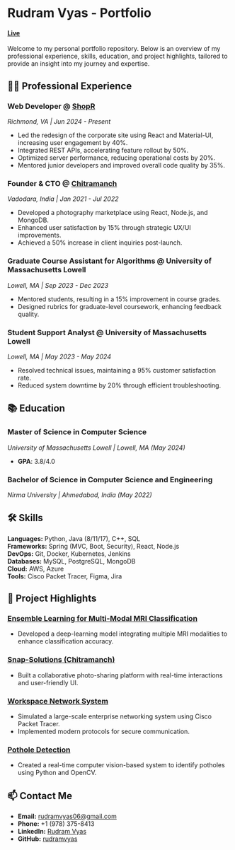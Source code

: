 # Rudram Vyas - Portfolio 
#### [Live](https://rudramvyas.github.io/my-portfolio/)

Welcome to my personal portfolio repository. Below is an overview of my professional experience, skills, education, and project highlights, tailored to provide an insight into my journey and expertise.

## 👨‍💻 Professional Experience

### Web Developer @ [ShopR](https://shoprvr.com)  
*Richmond, VA | Jun 2024 - Present*
- Led the redesign of the corporate site using React and Material-UI, increasing user engagement by 40%.
- Integrated REST APIs, accelerating feature rollout by 50%.
- Optimized server performance, reducing operational costs by 20%.
- Mentored junior developers and improved overall code quality by 35%.

### Founder & CTO @ [Chitramanch](https://github.com/RudramVyas/Snap-Solutions-aka-Chitramanch)  
*Vadodara, India | Jan 2021 - Jul 2022*
- Developed a photography marketplace using React, Node.js, and MongoDB.
- Enhanced user satisfaction by 15% through strategic UX/UI improvements.
- Achieved a 50% increase in client inquiries post-launch.

### Graduate Course Assistant for Algorithms @ University of Massachusetts Lowell  
*Lowell, MA | Sep 2023 - Dec 2023*
- Mentored students, resulting in a 15% improvement in course grades.
- Designed rubrics for graduate-level coursework, enhancing feedback quality.

### Student Support Analyst @ University of Massachusetts Lowell  
*Lowell, MA | May 2023 - May 2024*
- Resolved technical issues, maintaining a 95% customer satisfaction rate.
- Reduced system downtime by 20% through efficient troubleshooting.

## 📚 Education

### Master of Science in Computer Science  
*University of Massachusetts Lowell | Lowell, MA (May 2024)*
- **GPA**: 3.8/4.0

### Bachelor of Science in Computer Science and Engineering  
*Nirma University | Ahmedabad, India (May 2022)*

## 🛠️ Skills

**Languages:** Python, Java (8/11/17), C++, SQL  
**Frameworks:** Spring (MVC, Boot, Security), React, Node.js  
**DevOps:** Git, Docker, Kubernetes, Jenkins  
**Databases:** MySQL, PostgreSQL, MongoDB  
**Cloud:** AWS, Azure  
**Tools:** Cisco Packet Tracer, Figma, Jira

## 🌟 Project Highlights

### [Ensemble Learning for Multi-Modal MRI Classification](https://github.com/RudramVyas/Ensemble_Learning_for_Multi-Modal_MRI_Image_Classification)
- Developed a deep-learning model integrating multiple MRI modalities to enhance classification accuracy.

### [Snap-Solutions (Chitramanch)](https://github.com/RudramVyas/Snap-Solutions-aka-Chitramanch)
- Built a collaborative photo-sharing platform with real-time interactions and user-friendly UI.

### [Workspace Network System](https://github.com/RudramVyas/Workspace-Network-System)
- Simulated a large-scale enterprise networking system using Cisco Packet Tracer.
- Implemented modern protocols for secure communication.

### [Pothole Detection](https://github.com/RudramVyas/Pothole-Detection)
- Created a real-time computer vision-based system to identify potholes using Python and OpenCV.

## 📫 Contact Me
- **Email:** [rudramvyas06@gmail.com](mailto:rudramvyas06@gmail.com)
- **Phone:** +1 (978) 375-8413
- **LinkedIn:** [Rudram Vyas](https://linkedin.com/in/rudram-vyas)
- **GitHub:** [rudramvyas](https://github.com/rudramvyas)
